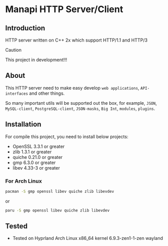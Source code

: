 # Manapi HTTP Server/Client

## Introduction
HTTP server written on C++ 2x which support HTTP/1.1 and HTTP/3

> [!CAUTION]
> This project in development!!!

## About
This HTTP server need to make easy develop `web applications`, `API-interfaces` and other things.

So many important utils will be supported out the box, for example, `JSON`, `MySQL-client`, `PostgreSQL-client`, `JSON-masks`, `Big Int`, `modules`, `plugins`.

## Installation
For compile this project, you need to install below projects:
- OpenSSL 3.3.1 or greater
- zlib 1.3.1 or greater
- quiche 0.21.0 or greater
- gmp 6.3.0 or greater
- libev 4.33-3 or greater

### For Arch Linux
```bash
pacman -S gmp openssl libev quiche zlib libevdev
```

or 

```bash
paru -S gmp openssl libev quiche zlib libevdev
```

## Tested
- Tested on Hyprland Arch Linux x86_64 kernel 6.9.3-zen1-1-zen wayland